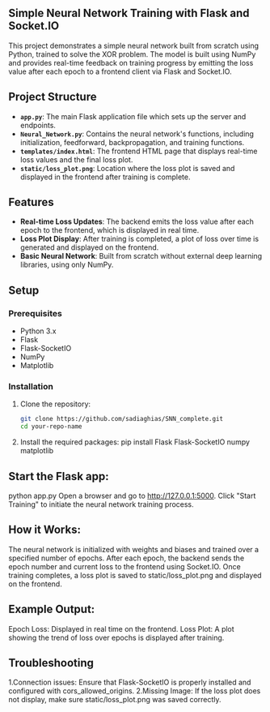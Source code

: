 ## Simple Neural Network Training with Flask and Socket.IO

This project demonstrates a simple neural network built from scratch using Python, trained to solve the XOR problem. The model is built using NumPy and provides real-time feedback on training progress by emitting the loss value after each epoch to a frontend client via Flask and Socket.IO.

## Project Structure

- **`app.py`**: The main Flask application file which sets up the server and endpoints.
- **`Neural_Network.py`**: Contains the neural network's functions, including initialization, feedforward, backpropagation, and training functions.
- **`templates/index.html`**: The frontend HTML page that displays real-time loss values and the final loss plot.
- **`static/loss_plot.png`**: Location where the loss plot is saved and displayed in the frontend after training is complete.

## Features

- **Real-time Loss Updates**: The backend emits the loss value after each epoch to the frontend, which is displayed in real time.
- **Loss Plot Display**: After training is completed, a plot of loss over time is generated and displayed on the frontend.
- **Basic Neural Network**: Built from scratch without external deep learning libraries, using only NumPy.

## Setup

### Prerequisites

- Python 3.x
- Flask
- Flask-SocketIO
- NumPy
- Matplotlib

### Installation

1. Clone the repository:
   ```bash
   git clone https://github.com/sadiaghias/SNN_complete.git
   cd your-repo-name


2. Install the required packages:
pip install Flask Flask-SocketIO numpy matplotlib


## Start the Flask app:

python app.py
Open a browser and go to http://127.0.0.1:5000.
Click "Start Training" to initiate the neural network training process.

## How it Works:
The neural network is initialized with weights and biases and trained over a specified number of epochs.
After each epoch, the backend sends the epoch number and current loss to the frontend using Socket.IO.
Once training completes, a loss plot is saved to static/loss_plot.png and displayed on the frontend.

## Example Output:
Epoch Loss: Displayed in real time on the frontend.
Loss Plot: A plot showing the trend of loss over epochs is displayed after training.

## Troubleshooting
1.Connection issues: 
Ensure that Flask-SocketIO is properly installed and configured with cors_allowed_origins.
2.Missing Image: 
If the loss plot does not display, make sure static/loss_plot.png was saved correctly.